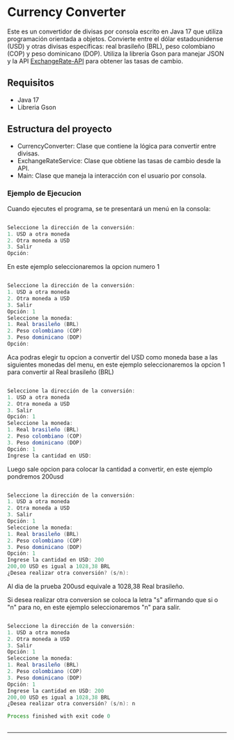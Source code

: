 # Currency Converter

Este es un convertidor de divisas por consola escrito en Java 17 que utiliza programación orientada a objetos. Convierte entre el dólar estadounidense (USD) y otras divisas específicas: real brasileño (BRL), peso colombiano (COP) y peso dominicano (DOP). Utiliza la librería Gson para manejar JSON y la API [ExchangeRate-API](https://v6.exchangerate-api.com/v6/b0873e3439c19ca019dd1a15/latest/USD) para obtener las tasas de cambio.

## Requisitos


- Java 17
- Libreria Gson

## Estructura del proyecto

- CurrencyConverter: Clase que contiene la lógica para convertir entre divisas.
- ExchangeRateService: Clase que obtiene las tasas de cambio desde la API.
- Main: Clase que maneja la interacción con el usuario por consola.



### Ejemplo de Ejecucion

Cuando ejecutes el programa, se te presentará un menú en la consola:

```java

Seleccione la dirección de la conversión:
1. USD a otra moneda
2. Otra moneda a USD
3. Salir
Opción:

```
En este ejemplo seleccionaremos la opcion numero 1

```java

Seleccione la dirección de la conversión:
1. USD a otra moneda
2. Otra moneda a USD
3. Salir
Opción: 1
Seleccione la moneda:
1. Real brasileño (BRL)
2. Peso colombiano (COP)
3. Peso dominicano (DOP)
Opción: 

```
Aca podras elegir tu opcion a convertir del USD como moneda base a las siguientes monedas del menu, en este ejemplo seleccionaremos la opcion 1 para convertir al Real brasileño (BRL)

```java

Seleccione la dirección de la conversión:
1. USD a otra moneda
2. Otra moneda a USD
3. Salir
Opción: 1
Seleccione la moneda:
1. Real brasileño (BRL)
2. Peso colombiano (COP)
3. Peso dominicano (DOP)
Opción: 1
Ingrese la cantidad en USD: 

```
Luego sale opcion para colocar la cantidad a convertir, en este ejemplo pondremos 200usd

```java

Seleccione la dirección de la conversión:
1. USD a otra moneda
2. Otra moneda a USD
3. Salir
Opción: 1
Seleccione la moneda:
1. Real brasileño (BRL)
2. Peso colombiano (COP)
3. Peso dominicano (DOP)
Opción: 1
Ingrese la cantidad en USD: 200
200,00 USD es igual a 1028,38 BRL
¿Desea realizar otra conversión? (s/n):  

```

Al dia de la prueba 200usd equivale a 1028,38 Real brasileño.

Si desea realizar otra conversion se coloca la letra "s" afirmando que si o "n" para no, en este ejemplo seleccionaremos "n" para salir.

```java

Seleccione la dirección de la conversión:
1. USD a otra moneda
2. Otra moneda a USD
3. Salir
Opción: 1
Seleccione la moneda:
1. Real brasileño (BRL)
2. Peso colombiano (COP)
3. Peso dominicano (DOP)
Opción: 1
Ingrese la cantidad en USD: 200
200,00 USD es igual a 1028,38 BRL
¿Desea realizar otra conversión? (s/n): n

Process finished with exit code 0
 

```







********************************************************************************************************************************************************************************
